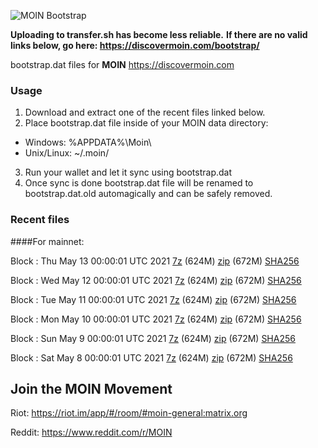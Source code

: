 ![MOIN Bootstrap](https://i.imgur.com/KjM1jMp.jpg)

**Uploading to transfer.sh has become less reliable.**
**If there are no valid links below, go here: https://discovermoin.com/bootstrap/**

bootstrap.dat files for **MOIN** https://discovermoin.com

### Usage

1. Download and extract one of the recent files linked below.
2. Place bootstrap.dat file inside of your MOIN data directory:
 - Windows: %APPDATA%\Moin\
 - Unix/Linux: ~/.moin/
3. Run your wallet and let it sync using bootstrap.dat
4. Once sync is done bootstrap.dat file will be renamed to bootstrap.dat.old automagically and can be safely removed.


### Recent files

####For mainnet:

Block : Thu May 13 00:00:01 UTC 2021 [7z](https://transfer.sh/Qusib/bootstrap.dat.20210513.7z) (624M) [zip](https://transfer.sh/SD8hU/bootstrap.dat.20210513.zip) (672M) [SHA256](https://transfer.sh/VfEEH/sha256.txt)

Block : Wed May 12 00:00:01 UTC 2021 [7z](https://transfer.sh/Pp9pz/bootstrap.dat.20210512.7z) (624M) [zip](https://transfer.sh/qXCZW/bootstrap.dat.20210512.zip) (672M) [SHA256](https://transfer.sh/9MiC7/sha256.txt)

Block : Tue May 11 00:00:01 UTC 2021 [7z](https://transfer.sh/121l6j/bootstrap.dat.20210511.7z) (624M) [zip](https://transfer.sh/138EFc/bootstrap.dat.20210511.zip) (672M) [SHA256](https://transfer.sh/7OH1f/sha256.txt)

Block : Mon May 10 00:00:01 UTC 2021 [7z](https://transfer.sh/fhD3J/bootstrap.dat.20210510.7z) (624M) [zip](https://transfer.sh/NlR8H/bootstrap.dat.20210510.zip) (672M) [SHA256](https://transfer.sh/7XDZT/sha256.txt)

Block : Sun May  9 00:00:01 UTC 2021 [7z](https://transfer.sh/UC90V/bootstrap.dat.20210509.7z) (624M) [zip](https://transfer.sh/Ypv7l/bootstrap.dat.20210509.zip) (672M) [SHA256](https://transfer.sh/cMbS3/sha256.txt)

Block : Sat May  8 00:00:01 UTC 2021 [7z](https://transfer.sh/LaccM/bootstrap.dat.20210508.7z) (624M) [zip](https://transfer.sh/uKm5G/bootstrap.dat.20210508.zip) (672M) [SHA256](https://transfer.sh/WEYpP/sha256.txt)

## Join the MOIN Movement

Riot: https://riot.im/app/#/room/#moin-general:matrix.org

Reddit: https://www.reddit.com/r/MOIN
